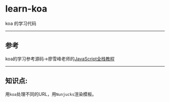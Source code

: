 # learn-koa
koa 的学习代码

-----------------

## 参考
koa的学习参考源码→廖雪峰老师的[JavaScript全栈教程](https://github.com/michaelliao/learn-javascript)

-----------------

## 知识点:
用`koa`处理不同的URL，用`Nunjucks`渲染模板。
